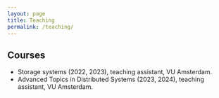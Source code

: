 ```yaml
---
layout: page
title: Teaching
permalink: /teaching/
---
```


## Courses

* Storage systems (2022, 2023), teaching assistant, VU Amsterdam.
* Advanced Topics in Distributed Systems (2023, 2024), teaching assistant, VU Amsterdam.